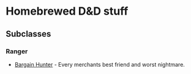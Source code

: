 Homebrewed D&D stuff
====================

Subclasses
----------

### Ranger

* [Bargain Hunter](./subclasses/ranger/bargain-hunter.md) - Every merchants
  best friend and worst nightmare.
